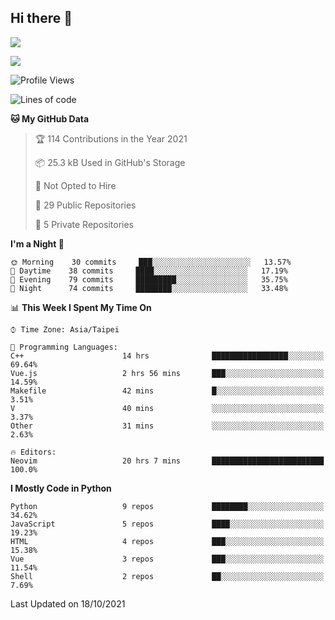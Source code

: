 ## Hi there 👋

![](https://github-readme-stats.vercel.app/api?username=CSY54&theme=nord&show_icons=true)

![](https://github-readme-stats.vercel.app/api/top-langs/?username=CSY54&theme=nord&layout=compact&card_width=445)

<!--START_SECTION:waka-->
![Profile Views](http://img.shields.io/badge/Profile%20Views-0-blue)

![Lines of code](https://img.shields.io/badge/From%20Hello%20World%20I%27ve%20Written-124918%20lines%20of%20code-blue)

**🐱 My GitHub Data** 

> 🏆 114 Contributions in the Year 2021
 > 
> 📦 25.3 kB Used in GitHub's Storage 
 > 
> 🚫 Not Opted to Hire
 > 
> 📜 29 Public Repositories 
 > 
> 🔑 5 Private Repositories  
 > 
**I'm a Night 🦉** 

```text
🌞 Morning    30 commits     ███░░░░░░░░░░░░░░░░░░░░░░   13.57% 
🌆 Daytime    38 commits     ████░░░░░░░░░░░░░░░░░░░░░   17.19% 
🌃 Evening    79 commits     █████████░░░░░░░░░░░░░░░░   35.75% 
🌙 Night      74 commits     ████████░░░░░░░░░░░░░░░░░   33.48%

```


📊 **This Week I Spent My Time On** 

```text
⌚︎ Time Zone: Asia/Taipei

💬 Programming Languages: 
C++                      14 hrs              █████████████████░░░░░░░░   69.64% 
Vue.js                   2 hrs 56 mins       ███░░░░░░░░░░░░░░░░░░░░░░   14.59% 
Makefile                 42 mins             █░░░░░░░░░░░░░░░░░░░░░░░░   3.51% 
V                        40 mins             ░░░░░░░░░░░░░░░░░░░░░░░░░   3.37% 
Other                    31 mins             ░░░░░░░░░░░░░░░░░░░░░░░░░   2.63%

🔥 Editors: 
Neovim                   20 hrs 7 mins       █████████████████████████   100.0%

```

**I Mostly Code in Python** 

```text
Python                   9 repos             ████████░░░░░░░░░░░░░░░░░   34.62% 
JavaScript               5 repos             ████░░░░░░░░░░░░░░░░░░░░░   19.23% 
HTML                     4 repos             ███░░░░░░░░░░░░░░░░░░░░░░   15.38% 
Vue                      3 repos             ███░░░░░░░░░░░░░░░░░░░░░░   11.54% 
Shell                    2 repos             ██░░░░░░░░░░░░░░░░░░░░░░░   7.69%

```



 Last Updated on 18/10/2021
<!--END_SECTION:waka-->

<!--
**CSY54/CSY54** is a ✨ _special_ ✨ repository because its `README.md` (this file) appears on your GitHub profile.

Here are some ideas to get you started:

- 🔭 I’m currently working on ...
- 🌱 I’m currently learning ...
- 👯 I’m looking to collaborate on ...
- 🤔 I’m looking for help with ...
- 💬 Ask me about ...
- 📫 How to reach me: ...
- 😄 Pronouns: ...
- ⚡ Fun fact: ...
-->
